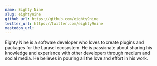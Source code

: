 ```yaml
---
name: Eighty Nine
slug: eightynine
github_url: https://github.com/eighty9nine
twitter_url: https://twitter.com/eighty9nine
mastodon_url: 
---
```


Eighty Nine is a software developer who loves to create plugins and packages for the Laravel ecosystem. He is passionate about sharing his knowledge and experience with other developers through medium and social media. He believes in pouring all the love and effort in his work.
